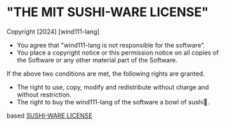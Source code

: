 # "THE MIT SUSHI-WARE LICENSE"

Copyright [2024] [wind111-lang]

- You agree that "wind111-lang is not responsible for the software".
- You place a copyright notice or this permission notice on all copies of the Software or any other material part of the Software.

If the above two conditions are met, the following rights are granted.

- The right to use, copy, modify and redistribute without charge and without restriction.
- The right to buy the wind111-lang  of the software a bowl of sushi🍣.

based [SUSHI-WARE LICENSE](https://github.com/MakeNowJust/sushi-ware)
